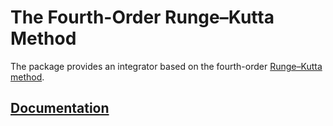 # The Fourth-Order Runge–Kutta Method

The package provides an integrator based on the fourth-order [Runge–Kutta
method][1].

## [Documentation][doc]

[1]: https://en.wikipedia.org/wiki/Runge–Kutta_methods

[doc]: http://godoc.org/github.com/ready-steady/numeric/integration/ode/rk4

